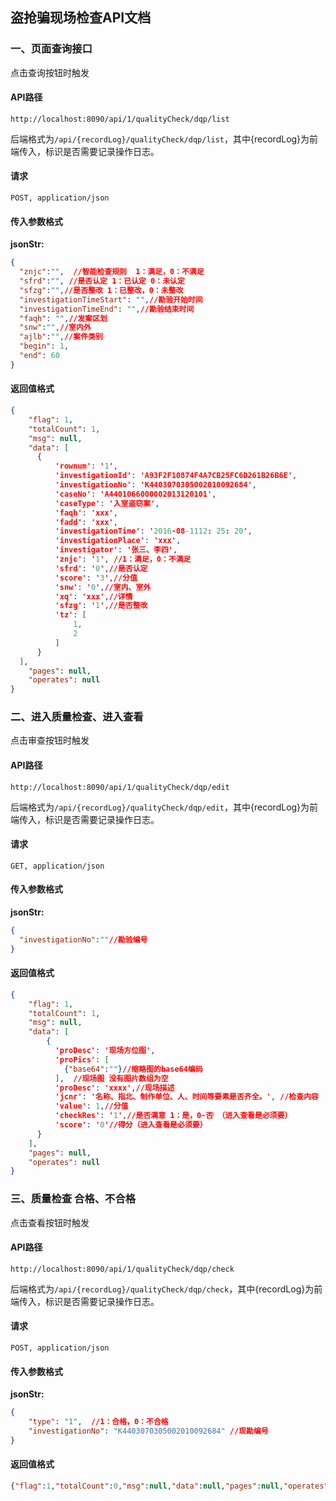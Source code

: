 ## 盗抢骗现场检查API文档

### 一、页面查询接口

点击查询按钮时触发

#### API路径

```http
http://localhost:8090/api/1/qualityCheck/dqp/list
```

后端格式为`/api/{recordLog}/qualityCheck/dqp/list`，其中{recordLog}为前端传入，标识是否需要记录操作日志。

#### 请求

```
POST, application/json
```

#### 传入参数格式

**jsonStr:**

```json
{
  "znjc":"",  //智能检查规则  1：满足，0：不满足
  "sfrd":"", //是否认定 1：已认定 0：未认定
  "sfzg":"",//是否整改 1：已整改，0：未整改
  "investigationTimeStart": "",//勘验开始时间
  "investigationTimeEnd": "",//勘验结束时间
  "faqh": "",//发案区划
  "snw":"",//室内外
  "ajlb":"",//案件类别
  "begin": 1,
  "end": 60
}
```

#### 返回值格式

```json
{
    "flag": 1,
    "totalCount": 1,
    "msg": null,
    "data": [
      {
          'rownum': '1',
          'investigationId': 'A93F2F10874F4A7CB25FC6D261B26B6E',
          'investigationNo': 'K4403070305002010092684',
          'caseNo': 'A4401066000002013120101',
          'caseType': '入室盗窃案',
          'faqh': 'xxx',
          'fadd': 'xxx',
          'investigationTime': '2016-08-1112: 25: 20',
          'investigationPlace': 'xxx',
          'investigator': '张三、李四',
          'znjc': '1', //1：满足，0：不满足
          'sfrd': '0',//是否认定
          'score': '3',//分值
          'snw': '0',//室内、室外
          'xq': 'xxx',//详情
          'sfzg': '1',//是否整改
          'tz': [
              1,
              2
          ]
      }
  ],
    "pages": null,
    "operates": null
}
```

### 二、进入质量检查、进入查看 

点击审查按钮时触发

#### API路径

```http
http://localhost:8090/api/1/qualityCheck/dqp/edit
```

后端格式为`/api/{recordLog}/qualityCheck/dqp/edit`，其中{recordLog}为前端传入，标识是否需要记录操作日志。

#### 请求

```
GET, application/json
```

#### 传入参数格式

**jsonStr:**

```json
{
  "investigationNo":""//勘验编号
}
```

#### 返回值格式

```json
{
    "flag": 1,
    "totalCount": 1,
    "msg": null,
    "data": [
		{
          'proDesc': '现场方位图', 
          'proPics': [
            {"base64":""}//缩略图的base64编码
          ],  //现场图 没有图片数组为空
          'proDesc': 'xxxx',//现场描述
          'jcnr': '名称、指北、制作单位、人、时间等要素是否齐全。', //检查内容
          'value': 1,//分值
          'checkRes': '1',//是否满意 1：是，0-否 （进入查看是必须要）
          'score': '0'//得分（进入查看是必须要）
      }
	],
    "pages": null,
    "operates": null
}
```

### 三、质量检查 合格、不合格

点击查看按钮时触发

#### API路径

```http
http://localhost:8090/api/1/qualityCheck/dqp/check
```

后端格式为`/api/{recordLog}/qualityCheck/dqp/check`，其中{recordLog}为前端传入，标识是否需要记录操作日志。

#### 请求

```
POST, application/json
```

#### 传入参数格式

**jsonStr:**

```json
{
    "type": "1",  //1：合格，0：不合格
    "investigationNo": "K4403070305002010092684" //现勘编号
}
```

#### 返回值格式

```json
{"flag":1,"totalCount":0,"msg":null,"data":null,"pages":null,"operates":null}
```